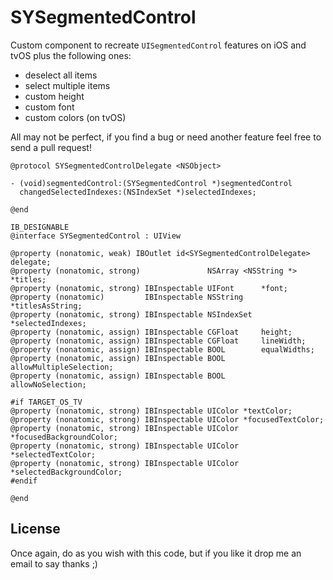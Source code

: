SYSegmentedControl
=================

Custom component to recreate `UISegmentedControl` features on iOS and tvOS plus the following ones:

- deselect all items
- select multiple items
- custom height
- custom font
- custom colors (on tvOS)

All may not be perfect, if you find a bug or need another feature feel free to send a pull request!

	@protocol SYSegmentedControlDelegate <NSObject>
	
	- (void)segmentedControl:(SYSegmentedControl *)segmentedControl
	  changedSelectedIndexes:(NSIndexSet *)selectedIndexes;
	
	@end
	
	IB_DESIGNABLE
	@interface SYSegmentedControl : UIView
	
	@property (nonatomic, weak) IBOutlet id<SYSegmentedControlDelegate> delegate;
	@property (nonatomic, strong)               NSArray <NSString *> *titles;
	@property (nonatomic, strong) IBInspectable UIFont      *font;
	@property (nonatomic)         IBInspectable NSString    *titlesAsString;
	@property (nonatomic, strong) IBInspectable NSIndexSet  *selectedIndexes;
	@property (nonatomic, assign) IBInspectable CGFloat     height;
	@property (nonatomic, assign) IBInspectable CGFloat     lineWidth;
	@property (nonatomic, assign) IBInspectable BOOL        equalWidths;
	@property (nonatomic, assign) IBInspectable BOOL        allowMultipleSelection;
	@property (nonatomic, assign) IBInspectable BOOL        allowNoSelection;
	
	#if TARGET_OS_TV
	@property (nonatomic, strong) IBInspectable UIColor *textColor;
	@property (nonatomic, strong) IBInspectable UIColor *focusedTextColor;
	@property (nonatomic, strong) IBInspectable UIColor *focusedBackgroundColor;
	@property (nonatomic, strong) IBInspectable UIColor *selectedTextColor;
	@property (nonatomic, strong) IBInspectable UIColor *selectedBackgroundColor;
	#endif
	
	@end


License
-------

Once again, do as you wish with this code, but if you like it drop me an email to say thanks ;)
